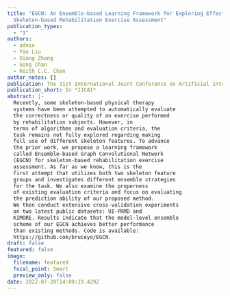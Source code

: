 ```yaml
---
title: "EGCN: An Ensemble-based Learning Framework for Exploring Effective
  Skeleton-based Rehabilitation Exercise Assessment"
publication_types:
  - "1"
authors:
  - admin
  - Yan Liu
  - Xiang Zhang
  - Gong Chan
  - Keith C.C. Chan
author_notes: []
publication: The 31st International Joint Conference on Artificial Intelligence
publication_short: In *IJCAI*
abstract: |-
  Recently, some skeleton-based physical therapy
  systems have been attempted to automatically evaluate
  the correctness or quality of an exercise performed
  by rehabilitation subjects. However, in
  terms of algorithms and evaluation criteria, the
  task remains not fully explored regarding making
  full use of different skeleton features. To advance
  the prior work, we propose a learning framework
  called Ensemble-based Graph Convolutional Network
  (EGCN) for skeleton-based rehabilitation exercise
  assessment. As far as we know, this is the
  first attempt that utilizes both two skeleton feature
  groups and investigates different ensemble strategies
  for the task. We also examine the properness
  of existing evaluation criteria and focus on evaluating
  the prediction ability of our proposed method.
  We then conduct extensive cross-validation experiments
  on two latest public datasets: UI-PRMD and
  KIMORE. Results indicate that the model-level ensemble
  scheme of our EGCN achieves better performance
  than existing methods. Code is available:
  https://github.com/bruceyo/EGCN.
draft: false
featured: false
image:
  filename: featured
  focal_point: Smart
  preview_only: false
date: 2022-07-20T14:09:19.429Z
---
```

